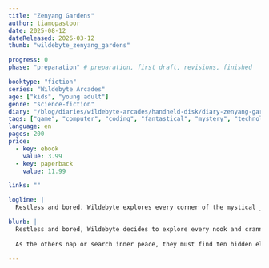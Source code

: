 ```yaml
---
title: "Zenyang Gardens"
author: tiamopastoor
date: 2025-08-12
dateReleased: 2026-03-12
thumb: "wildebyte_zenyang_gardens"

progress: 0
phase: "preparation" # preparation, first draft, revisions, finished

booktype: "fiction"
series: "Wildebyte Arcades"
age: ["kids", "young adult"] 
genre: "science-fiction"
diary: "/blog/diaries/wildebyte-arcades/handheld-disk/diary-zenyang-gardens/"
tags: ["game", "computer", "coding", "fantastical", "mystery", "technology", "adventure"]
language: en
pages: 200
price:
  - key: ebook
    value: 3.99
  - key: paperback
    value: 11.99

links: ""

logline: |
  Restless and bored, Wildebyte explores every corner of the mystical _Zenyang Gardens_. They find evidence of a lurking danger---but nobody believes them. As the others nap and search inner peace, they must prevent destruction of the gardens and its priceless contents all alone.

blurb: |
  Restless and bored, Wildebyte decides to explore every nook and cranny of the mystical _Zenyang Gardens_. They find evidence connecting the game to their parents. They also find subtle evidence of imminent danger, but nobody believes them. 
  
  As the others nap or search inner peace, they must find ten hidden elements, clean up messy puzzles, and prevent destruction of the gardens and its priceless contents all alone.

---
```


